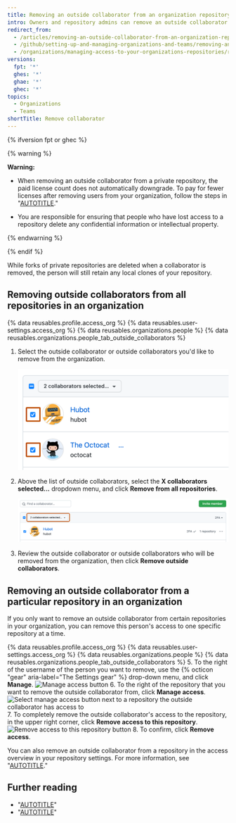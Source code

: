 ```yaml
---
title: Removing an outside collaborator from an organization repository
intro: Owners and repository admins can remove an outside collaborator's access to a repository.
redirect_from:
  - /articles/removing-an-outside-collaborator-from-an-organization-repository
  - /github/setting-up-and-managing-organizations-and-teams/removing-an-outside-collaborator-from-an-organization-repository
  - /organizations/managing-access-to-your-organizations-repositories/removing-an-outside-collaborator-from-an-organization-repository
versions:
  fpt: '*'
  ghes: '*'
  ghae: '*'
  ghec: '*'
topics:
  - Organizations
  - Teams
shortTitle: Remove collaborator
---
```


{% ifversion fpt or ghec %}

{% warning %}

**Warning:**
- When removing an outside collaborator from a private repository, the paid license count does not automatically downgrade. To pay for fewer licenses after removing users from your organization, follow the steps in "[AUTOTITLE](/billing/managing-billing-for-your-github-account/downgrading-your-github-subscription)."

- You are responsible for ensuring that people who have lost access to a repository delete any confidential information or intellectual property.

{% endwarning %}

{% endif %}

While forks of private repositories are deleted when a collaborator is removed, the person will still retain any local clones of your repository.

## Removing outside collaborators from all repositories in an organization

{% data reusables.profile.access_org %}
{% data reusables.user-settings.access_org %}
{% data reusables.organizations.people %}
{% data reusables.organizations.people_tab_outside_collaborators %}
1. Select the outside collaborator or outside collaborators you'd like to remove from the organization.

   ![Screenshot of the first two users in the list of outside collaborators. To the left of each user, a checkbox is checked and outlined in dark orange.](/assets/images/help/teams/list-of-outside-collaborators-selected-bulk.png)
1. Above the list of outside collaborators, select the **X collaborators selected...** dropdown menu, and click **Remove from all repositories**.

   ![Screenshot of the list of outside collaborators. Above the list, a dropdown menu, labeled "2 collaborators selected..." is outlined in dark orange.](/assets/images/help/teams/user-bulk-management-options-for-outside-collaborators.png)
1. Review the outside collaborator or outside collaborators who will be removed from the organization, then click **Remove outside collaborators**.

## Removing an outside collaborator from a particular repository in an organization

If you only want to remove an outside collaborator from certain repositories in your organization, you can remove this person's access to one specific repository at a time.

{% data reusables.profile.access_org %}
{% data reusables.user-settings.access_org %}
{% data reusables.organizations.people %}
{% data reusables.organizations.people_tab_outside_collaborators %}
5. To the right of the username of the person you want to remove, use the {% octicon "gear" aria-label="The Settings gear" %} drop-down menu, and click **Manage**.
  ![Manage access button](/assets/images/help/organizations/member-manage-access.png)
6. To the right of the repository that you want to remove the outside collaborator from, click **Manage access**.
![Select manage access button next to a repository the outside collaborator has access to](/assets/images/help/organizations/second-manage-access-selection-for-collaborator.png)
7. To completely remove the outside collaborator's access to the repository, in the upper right corner, click **Remove access to this repository**.
![Remove access to this repository button](/assets/images/help/organizations/remove-access-to-this-repository.png)
8. To confirm, click **Remove access**.

You can also remove an outside collaborator from a repository in the access overview in your repository settings. For more information, see "[AUTOTITLE](/repositories/managing-your-repositorys-settings-and-features/managing-repository-settings/managing-teams-and-people-with-access-to-your-repository#removing-access-for-a-team-or-person)."

## Further reading

- "[AUTOTITLE](/organizations/managing-user-access-to-your-organizations-repositories/adding-outside-collaborators-to-repositories-in-your-organization)"
- "[AUTOTITLE](/organizations/managing-user-access-to-your-organizations-repositories/converting-an-organization-member-to-an-outside-collaborator)"
